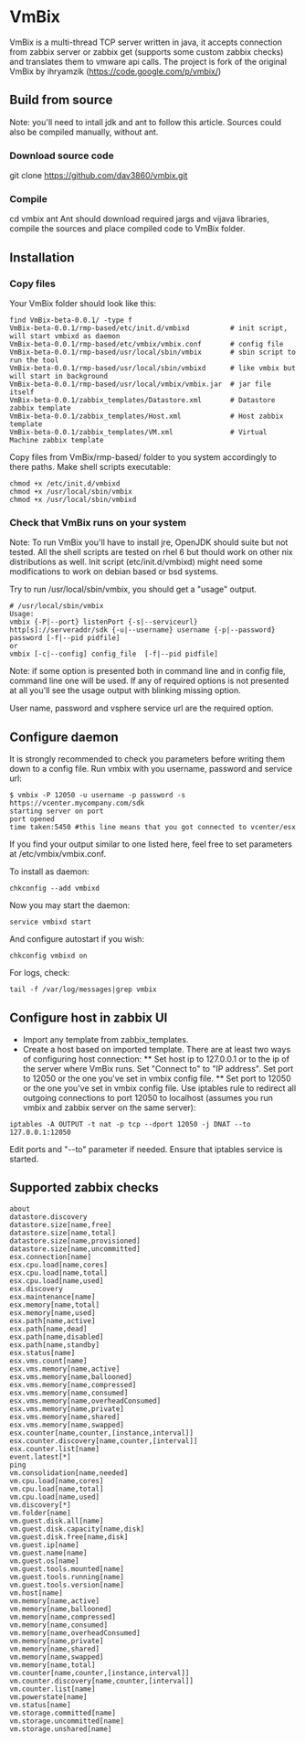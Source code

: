 # VmBix
VmBix is a multi-thread TCP server written in java, it accepts connection from zabbix server or zabbix get (supports some custom zabbix checks) and translates them to vmware api calls.
The project is fork of the original VmBix by ihryamzik (https://code.google.com/p/vmbix/) 

## Build from source
Note: you'll need to intall jdk and ant to follow this article. Sources could also be compiled manually, without ant.

### Download source code
git clone https://github.com/dav3860/vmbix.git

### Compile
cd vmbix
ant
Ant should download required jargs and vijava libraries, compile the sources and place compiled code to VmBix folder.

## Installation
### Copy files
Your VmBix folder should look like this:
```
find VmBix-beta-0.0.1/ -type f
VmBix-beta-0.0.1/rmp-based/etc/init.d/vmbixd          # init script, will start vmbixd as daemon
VmBix-beta-0.0.1/rmp-based/etc/vmbix/vmbix.conf       # config file
VmBix-beta-0.0.1/rmp-based/usr/local/sbin/vmbix       # sbin script to run the tool
VmBix-beta-0.0.1/rmp-based/usr/local/sbin/vmbixd      # like vmbix but will start in background
VmBix-beta-0.0.1/rmp-based/usr/local/vmbix/vmbix.jar  # jar file itself
VmBix-beta-0.0.1/zabbix_templates/Datastore.xml       # Datastore zabbix template
VmBix-beta-0.0.1/zabbix_templates/Host.xml            # Host zabbix template 
VmBix-beta-0.0.1/zabbix_templates/VM.xml              # Virtual Machine zabbix template
```
Copy files from VmBix/rmp-based/ folder to you system accordingly to there paths. Make shell scripts executable:

```
chmod +x /etc/init.d/vmbixd
chmod +x /usr/local/sbin/vmbix
chmod +x /usr/local/sbin/vmbixd
```
### Check that VmBix runs on your system
Note: To run VmBix you'll have to install jre, OpenJDK should suite but not tested. All the shell scripts are tested on rhel 6 but thould work on other nix distributions as well. Init script (etc/init.d/vmbixd) might need some modifications to work on debian based or bsd systems.

Try to run /usr/local/sbin/vmbix, you should get a "usage" output.

```
# /usr/local/sbin/vmbix
Usage:
vmbix {-P|--port} listenPort {-s|--serviceurl} http[s]://serveraddr/sdk {-u|--username} username {-p|--password} password [-f|--pid pidfile]
or
vmbix [-c|--config] config_file  [-f|--pid pidfile]
```
Note: if some option is presented both in command line and in config file, command line one will be used. If any of required options is not presented at all you'll see the usage output with blinking missing option.

User name, password and vsphere service url are the required option.

## Configure daemon
It is strongly recommended to check you parameters before writing them down to a config file. Run vmbix with you username, password and service url:

```
$ vmbix -P 12050 -u username -p password -s https://vcenter.mycompany.com/sdk
starting server on port
port opened
time taken:5450 #this line means that you got connected to vcenter/esx
```
If you find your output similar to one listed here, feel free to set parameters at /etc/vmbix/vmbix.conf.

To install as daemon:
```
chkconfig --add vmbixd
```
Now you may start the daemon:
```
service vmbixd start
```
And configure autostart if you wish:
```
chkconfig vmbixd on
```
For logs, check:
```
tail -f /var/log/messages|grep vmbix
```
## Configure host in zabbix UI
* Import any template from zabbix_templates.
* Create a host based on imported template. There are at least two ways of configuring host connection:
** Set host ip to 127.0.0.1 or to the ip of the server where VmBix runs. Set "Connect to" to "IP address". Set port to 12050 or the one you've set in vmbix config file.
** Set port to 12050 or the one you've set in vmbix config file. Use iptables rule to redirect all outgoing connections to port 12050 to localhost (assumes you run vmbix and zabbix server on the same server):
```
iptables -A OUTPUT -t nat -p tcp --dport 12050 -j DNAT --to 127.0.0.1:12050
```
Edit ports and "--to" parameter if needed. Ensure that iptables service is started.

## Supported zabbix checks
```
about
datastore.discovery
datastore.size[name,free]
datastore.size[name,total]
datastore.size[name,provisioned]
datastore.size[name,uncommitted]
esx.connection[name]
esx.cpu.load[name,cores]
esx.cpu.load[name,total]
esx.cpu.load[name,used]
esx.discovery
esx.maintenance[name]
esx.memory[name,total]
esx.memory[name,used]
esx.path[name,active]
esx.path[name,dead]
esx.path[name,disabled]
esx.path[name,standby]
esx.status[name]
esx.vms.count[name]
esx.vms.memory[name,active]
esx.vms.memory[name,ballooned]
esx.vms.memory[name,compressed]
esx.vms.memory[name,consumed]
esx.vms.memory[name,overheadConsumed]
esx.vms.memory[name,private]
esx.vms.memory[name,shared]
esx.vms.memory[name,swapped]
esx.counter[name,counter,[instance,interval]]
esx.counter.discovery[name,counter,[interval]]
esx.counter.list[name]
event.latest[*]
ping
vm.consolidation[name,needed]
vm.cpu.load[name,cores]
vm.cpu.load[name,total]
vm.cpu.load[name,used]
vm.discovery[*]
vm.folder[name]
vm.guest.disk.all[name]
vm.guest.disk.capacity[name,disk]
vm.guest.disk.free[name,disk]
vm.guest.ip[name]
vm.guest.name[name]
vm.guest.os[name]
vm.guest.tools.mounted[name]
vm.guest.tools.running[name]
vm.guest.tools.version[name]
vm.host[name]
vm.memory[name,active]
vm.memory[name,ballooned]
vm.memory[name,compressed]
vm.memory[name,consumed]
vm.memory[name,overheadConsumed]
vm.memory[name,private]
vm.memory[name,shared]
vm.memory[name,swapped]
vm.memory[name,total]
vm.counter[name,counter,[instance,interval]]
vm.counter.discovery[name,counter,[interval]]
vm.counter.list[name]
vm.powerstate[name]
vm.status[name]
vm.storage.committed[name]
vm.storage.uncommitted[name]
vm.storage.unshared[name]
```
